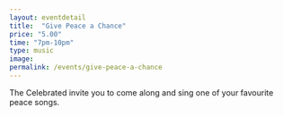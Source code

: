 ```yaml
---
layout: eventdetail
title:  "Give Peace a Chance"
price: "5.00"
time: "7pm-10pm"
type: music
image:
permalink: /events/give-peace-a-chance
---
```


The Celebrated invite you to come along and sing one of your favourite peace songs.
